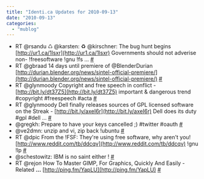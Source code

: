 ```yaml
---
title: "Identi.ca Updates for 2010-09-13"
date: "2010-09-13"
categories: 
  - "mublog"
---
```


- RT @rsandu ♺ @karsten: ♻ @kirschner: The bug hunt begins [http://ur1.ca/1lsxr](http://ur1.ca/1lsxr) Governments should not adverise non- !freesoftware !gnu !fs ... [#](http://identi.ca/notice/50254122)
- RT @gbraad 14 days until premiere of @BlenderDurian [http://durian.blender.org/news/sintel-official-premiere/](http://durian.blender.org/news/sintel-official-premiere/) [#](http://identi.ca/notice/50254223)
- RT @glynmoody Copyright and free speech in conflict - [http://bit.ly/dt37Z5](http://bit.ly/dt37Z5) important & dangerous trend #copyright #freespeech #acta [#](http://identi.ca/notice/50254857)
- RT @glynmoody Dell finally releases sources of GPL licensed software on the Streak - [http://bit.ly/axeI6r](http://bit.ly/axeI6r) Dell does its duty #gpl #dell ... [#](http://identi.ca/notice/50283583)
- @gregkh: Prepare to have your keys cancelled ;) #twitter #oauth [#](http://identi.ca/notice/50284066)
- @ve2dmn: unzip and vi, zip back !ubuntu [#](http://identi.ca/notice/50288921)
- RT @dpic From the !FSF: They're using free software, why aren't you! [http://www.reddit.com/tb/ddcqv](http://www.reddit.com/tb/ddcqv) !gnu !lp [#](http://identi.ca/notice/50313648)
- @schestowitz: IBM is no saint either ! [#](http://identi.ca/notice/50320523)
- RT @rejon How To Master GIMP, For Graphics, Quickly And Easily - Related **...** [http://ping.fm/YapLU](http://ping.fm/YapLU) [#](http://identi.ca/notice/50320949)
